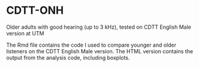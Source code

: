 # CDTT-ONH
Older adults with good hearing (up to 3 kHz), tested on CDTT English Male version at UTM

The Rmd file contains the code I used to compare younger and older listeners on the CDTT English Male version. The HTML version contains the output from the analysis code, including boxplots.
